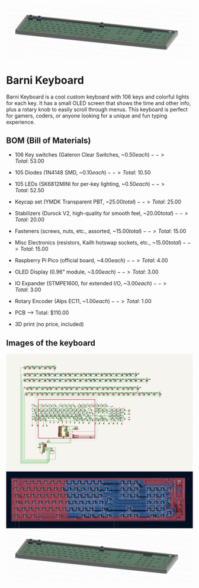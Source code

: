 ![Barni Keyboard](assets/case.png)

# Barni Keyboard

Barni Keyboard is a cool custom keyboard with 106 keys and colorful lights for each key. It has a small OLED screen that shows the time and other info, plus a rotary knob to easily scroll through menus. This keyboard is perfect for gamers, coders, or anyone looking for a unique and fun typing experience.

## BOM (Bill of Materials)

- 106 Key switches (Gateron Clear Switches, ~$0.50 each) --> Total: ~$53.00

- 105 Diodes (1N4148 SMD, ~$0.10 each) --> Total: ~$10.50

- 105 LEDs (SK6812MINI for per-key lighting, ~$0.50 each) --> Total: ~$52.50

- Keycap set (YMDK Transparent PBT, ~$25.00 total) --> Total: ~$25.00

- Stabilizers (Durock V2, high-quality for smooth feel, ~$20.00 total) --> Total: ~$20.00

- Fasteners (screws, nuts, etc., assorted, ~$15.00 total) --> Total: ~$15.00

- Misc Electronics (resistors, Kailh hotswap sockets, etc., ~$15.00 total) --> Total: ~$15.00

- Raspberry Pi Pico (official board, ~$4.00 each) --> Total: ~$4.00

- OLED Display (0.96" module, ~$3.00 each) --> Total: ~$3.00

- IO Expander (STMPE1600, for extended I/O, ~$3.00 each) --> Total: ~$3.00

- Rotary Encoder (Alps EC11, ~$1.00 each) --> Total: ~$1.00 

- PCB --> Total: $110.00

- 3D print (no price, included)  


## Images of the keyboard
![Schematic](assets/schematic.png)  
![PCB](assets/pcb.png)  
![Case](assets/case.png)  
